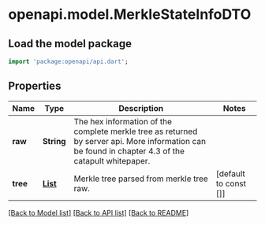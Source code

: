 # openapi.model.MerkleStateInfoDTO

## Load the model package
```dart
import 'package:openapi/api.dart';
```

## Properties
Name | Type | Description | Notes
------------ | ------------- | ------------- | -------------
**raw** | **String** | The hex information of the complete merkle tree as returned by server api. More information can be found in chapter 4.3 of the catapult whitepaper.  | 
**tree** | [**List<MerkleStateInfoDTOTreeInner>**](MerkleStateInfoDTOTreeInner.md) | Merkle tree parsed from merkle tree raw. | [default to const []]

[[Back to Model list]](../README.md#documentation-for-models) [[Back to API list]](../README.md#documentation-for-api-endpoints) [[Back to README]](../README.md)


